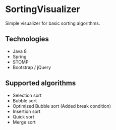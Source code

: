 # SortingVisualizer
Simple visualizer for basic sorting algorithms.
## Technologies
- Java 8
- Spring
- STOMP
- Bootstrap / jQuery
## Supported algorithms
- Selection sort
- Bubble sort
- Optimized Bubble sort (Added break condition)
- Insertion sort
- Quick sort
- Merge sort
